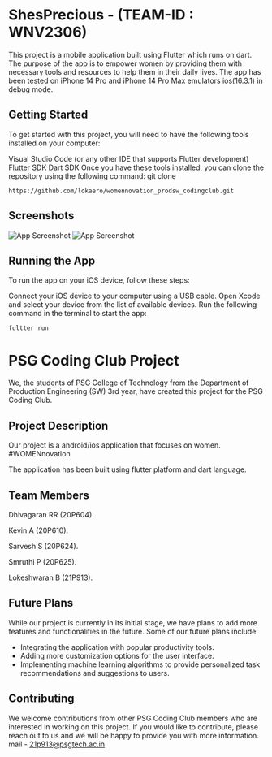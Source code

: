 
# ShesPrecious - (TEAM-ID : WNV2306)

This project is a mobile application built using Flutter which runs on dart. The purpose of the app is to empower women by providing them with necessary tools and resources to help them in their daily lives. The app has been tested on iPhone 14 Pro and iPhone 14 Pro Max emulators ios(16.3.1) in debug mode.




## Getting Started

To get started with this project, you will need to have the following tools installed on your computer:

Visual Studio Code (or any other IDE that supports Flutter development)
Flutter SDK
Dart SDK
Once you have these tools installed, you can clone the repository using the following command:
git clone 

  ```
  https://github.com/lokaero/womennovation_prodsw_codingclub.git
  ```



## Screenshots
![App Screenshot](https://github.com/lokaero/womennovation_prodsw_codingclub/blob/master/images/Simulator%20Screen%20Shot%20-%20iPhone%2014%20Pro%20-%202023-03-05%20at%2013.02.06.png?raw=true)
![App Screenshot](https://github.com/lokaero/womennovation_prodsw_codingclub/blob/master/images/Simulator%20Screen%20Shot%20-%20iPhone%2014%20Pro%20-%202023-03-05%20at%2013.02.11.png?raw=true)




## Running the App

To run the app on your iOS device, follow these steps:

Connect your iOS device to your computer using a USB cable.
Open Xcode and select your device from the list of available devices.
Run the following command in the terminal to start the app:

  ```
  fultter run
  ```

# PSG Coding Club Project

We, the students of PSG College of Technology from the Department of Production Engineering (SW) 3rd year, have created this project for the PSG Coding Club.

## Project Description

Our project is a android/ios application that focuses on women. #WOMENnovation

The application has been built using flutter platform and dart language.

## Team Members

Dhivagaran RR (20P604).

Kevin A (20P610).

Sarvesh S (20P624).

Smruthi P (20P625).

Lokeshwaran B (21P913).

## Future Plans

While our project is currently in its initial stage, we have plans to add more features and functionalities in the future. Some of our future plans include:

- Integrating the application with popular productivity tools.
- Adding more customization options for the user interface.
- Implementing machine learning algorithms to provide personalized task recommendations and suggestions to users.

## Contributing

We welcome contributions from other PSG Coding Club members who are interested in working on this project. If you would like to contribute, please reach out to us and we will be happy to provide you with more information.
mail - 21p913@psgtech.ac.in







